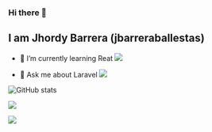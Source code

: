 ### Hi there 👋
## I am Jhordy Barrera (jbarreraballestas)

<!-- **jbarreraballestas/jbarreraballestas** is a ✨ _special_ ✨ repository because its `README.md` (this file) appears on your GitHub profile. 
Here are some ideas to get you started:
-->
<!--- 🔭 I’m currently working on ...-->
- 🌱 I’m currently learning Reat ![](https://reactjs.org/favicon.ico)
<!-- - 👯 I’m looking to collaborate on ... -->
<!-- - 🤔 I’m looking for help with ... -->
- 💬 Ask me about Laravel ![](https://laravel.com/img/favicon/favicon.ico)
<!--- 📫 How to reach me: ...
- 😄 Pronouns: ...
- ⚡ Fun fact: ...
-->
![GitHub stats](https://github-readme-stats.vercel.app/api?username=jbarreraballestas&count_private=true&show_icons=true&theme=radical)

![](https://github-readme-stats.vercel.app/api/top-langs/?username=jbarreraballestas&layout=compact&count_private=true&show_icons=true&theme=radical)

![](https://github-readme-stats.vercel.app/api/wakatime?username=jbarreraballestas&theme=radical)
